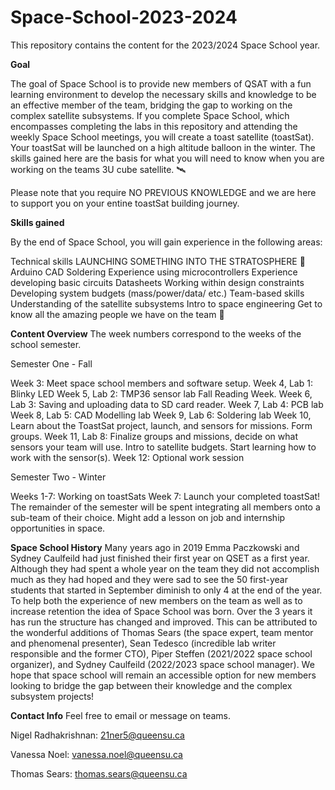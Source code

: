 # Space-School-2023-2024

This repository contains the content for the 2023/2024 Space School year.

**Goal**

The goal of Space School is to provide new members of QSAT with a fun learning environment to develop the necessary skills and knowledge to be an effective member of the team, bridging the gap to working on the complex satellite subsystems. If you complete Space School, which encompasses completing the labs in this repository and attending the weekly Space School meetings, you will create a toast satellite (toastSat). Your toastSat will be launched on a high altitude balloon in the winter. The skills gained here are the basis for what you will need to know when you are working on the teams 3U cube satellite. 🛰️

Please note that you require NO PREVIOUS KNOWLEDGE and we are here to support you on your entine toastSat building journey.

**Skills gained**

By the end of Space School, you will gain experience in the following areas:

Technical skills
LAUNCHING SOMETHING INTO THE STRATOSPHERE 🚀
Arduino
CAD
Soldering
Experience using microcontrollers
Experience developing basic circuits
Datasheets
Working within design constraints
Developing system budgets (mass/power/data/ etc.)
Team-based skills
Understanding of the satellite subsystems
Intro to space engineering
Get to know all the amazing people we have on the team 🙂

**Content Overview**
The week numbers correspond to the weeks of the school semester.

Semester One - Fall

Week 3: Meet space school members and software setup.
Week 4, Lab 1: Blinky LED
Week 5, Lab 2: TMP36 sensor lab
Fall Reading Week.
Week 6, Lab 3: Saving and uploading data to SD card reader.
Week 7, Lab 4: PCB lab
Week 8, Lab 5: CAD Modelling lab
Week 9, Lab 6: Soldering lab
Week 10, Learn about the ToastSat project, launch, and sensors for missions. Form groups. 
Week 11, Lab 8: Finalize groups and missions, decide on what sensors your team will use. Intro to satellite budgets. Start learning how to work with the sensor(s). 
Week 12: Optional work session

Semester Two - Winter

Weeks 1-7: Working on toastSats
Week 7: Launch your completed toastSat!
The remainder of the semester will be spent integrating all members onto a sub-team of their choice. Might add a lesson on job and internship opportunities in space.


**Space School History**
Many years ago in 2019 Emma Paczkowski and Sydney Caulfeild had just finished their first year on QSET as a first year. Although they had spent a whole year on the team they did not accomplish much as they had hoped and they were sad to see the 50 first-year students that started in September diminish to only 4 at the end of the year. To help both the experience of new members on the team as well as to increase retention the idea of Space School was born. Over the 3 years it has run the structure has changed and improved. This can be attributed to the wonderful additions of Thomas Sears (the space expert, team mentor and phenomenal presenter), Sean Tedesco (incredible lab writer responsible and the former CTO), Piper Steffen (2021/2022 space school organizer), and Sydney Caulfeild (2022/2023 space school manager). We hope that space school will remain an accessible option for new members looking to bridge the gap between their knowledge and the complex subsystem projects!

**Contact Info**
Feel free to email or message on teams.

Nigel Radhakrishnan: 21ner5@queensu.ca

Vanessa Noel: vanessa.noel@queensu.ca

Thomas Sears: thomas.sears@queensu.ca

